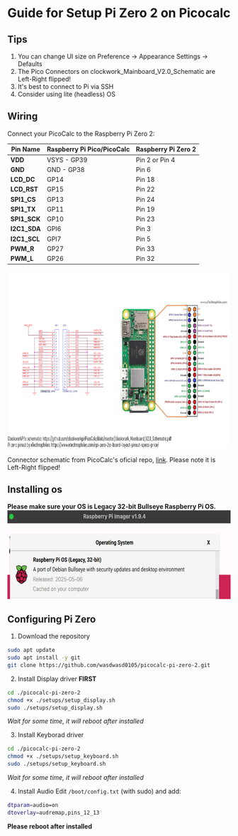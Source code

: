 # Guide for Setup Pi Zero 2 on Picocalc

## Tips
1. You can change UI size on Preference → Appearance Settings → Defaults
2. The Pico Connectors on clockwork_Mainboard_V2.0_Schematic are Left-Right flipped!
3. It's best to connect to Pi via SSH
4. Consider using lite (headless) OS

## Wiring
Connect your PicoCalc to the Raspberry Pi Zero 2:

| **Pin Name** |**Raspberry Pi Pico/PicoCalc** | **Raspberry Pi Zero 2** |
|-------------|----------------------|----------------|
| **VDD**     | VSYS - GP39          | Pin 2 or Pin 4 |
| **GND**     | GND - GP38           | Pin 6          |
| **LCD_DC**  | GP14                 | Pin 18         |
| **LCD_RST** | GP15                 | Pin 22         |
| **SPI1_CS** | GP13                 | Pin 24         |
| **SPI1_TX** | GP11                 | Pin 19         |
| **SPI1_SCK**| GP10                 | Pin 23         |
| **I2C1_SDA**| GPI6                 | Pin 3          |
| **I2C1_SCL**| GPI7                 | Pin 5          |
| **PWM_R**   | GP27                 | Pin 33         |
| **PWM_L**   | GP26                 | Pin 32         |
<img src="/resources/piZeroPicocalc.png" alt="Pinouts" height="400">

Connector schematic from PicoCalc's oficial repo, [link](https://github.com/clockworkpi/PicoCalc/blob/master/clockwork_Mainboard_V2.0_Schematic.pdf). Please note it is Left-Right flipped!

## Installing os
**Please make sure your OS is Legacy 32-bit Bullseye Raspberry Pi OS.**
<img src="resources/bullseye_os.png" alt="Pinout Connections illustrated" height="200">

## Configuring Pi Zero
1. Download the repository   
```bash
sudo apt update
sudo apt install -y git
git clone https://github.com/wasdwasd0105/picocalc-pi-zero-2.git
```

2. Install Display driver **FIRST**   
```bash
cd ./picocalc-pi-zero-2
chmod +x ./setups/setup_display.sh
sudo ./setups/setup_display.sh
```
*Wait for some time, it will reboot after installed*   

3. Install Keyborad driver
```bash
cd ./picocalc-pi-zero-2
chmod +x ./setups/setup_keyboard.sh
sudo ./setups/setup_keyboard.sh
```
*Wait for some time, it will reboot after installed*     

4. Install Audio
Edit `/boot/config.txt` (with sudo) and add:
```bash
dtparam=audio=on
dtoverlay=audremap,pins_12_13
```
**Please reboot after installed**
